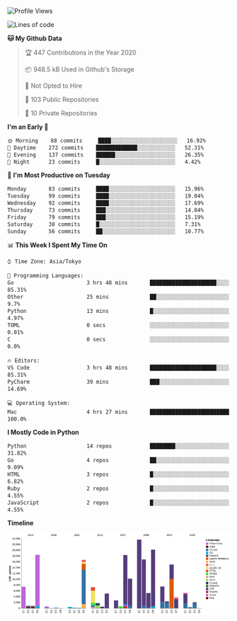 <!--START_SECTION:waka-->
![Profile Views](http://img.shields.io/badge/Profile%20Views-0-blue)

![Lines of code](https://img.shields.io/badge/From%20Hello%20World%20I%27ve%20Written-6.0%20million%20lines%20of%20code-blue)

**🐱 My Github Data** 

> 🏆 447 Contributions in the Year 2020
 > 
> 📦 948.5 kB Used in Github's Storage 
 > 
> 🚫 Not Opted to Hire
 > 
> 📜 103 Public Repositories
 > 
> 🔑 10 Private Repositories 

**I'm an Early 🐤** 

```text
🌞 Morning    88 commits     ████░░░░░░░░░░░░░░░░░░░░░   16.92% 
🌆 Daytime    272 commits    █████████████░░░░░░░░░░░░   52.31% 
🌃 Evening    137 commits    ██████░░░░░░░░░░░░░░░░░░░   26.35% 
🌙 Night      23 commits     █░░░░░░░░░░░░░░░░░░░░░░░░   4.42%

```
📅 **I'm Most Productive on Tuesday** 

```text
Monday       83 commits     ████░░░░░░░░░░░░░░░░░░░░░   15.96% 
Tuesday      99 commits     ████░░░░░░░░░░░░░░░░░░░░░   19.04% 
Wednesday    92 commits     ████░░░░░░░░░░░░░░░░░░░░░   17.69% 
Thursday     73 commits     ███░░░░░░░░░░░░░░░░░░░░░░   14.04% 
Friday       79 commits     ███░░░░░░░░░░░░░░░░░░░░░░   15.19% 
Saturday     38 commits     █░░░░░░░░░░░░░░░░░░░░░░░░   7.31% 
Sunday       56 commits     ██░░░░░░░░░░░░░░░░░░░░░░░   10.77%

```


📊 **This Week I Spent My Time On** 

```text
⌚︎ Time Zone: Asia/Tokyo

💬 Programming Languages: 
Go                       3 hrs 48 mins       █████████████████████░░░░   85.31% 
Other                    25 mins             ██░░░░░░░░░░░░░░░░░░░░░░░   9.7% 
Python                   13 mins             █░░░░░░░░░░░░░░░░░░░░░░░░   4.97% 
TOML                     0 secs              ░░░░░░░░░░░░░░░░░░░░░░░░░   0.01% 
C                        0 secs              ░░░░░░░░░░░░░░░░░░░░░░░░░   0.0%

🔥 Editors: 
VS Code                  3 hrs 48 mins       █████████████████████░░░░   85.31% 
PyCharm                  39 mins             ███░░░░░░░░░░░░░░░░░░░░░░   14.69%

💻 Operating System: 
Mac                      4 hrs 27 mins       █████████████████████████   100.0%

```

**I Mostly Code in Python** 

```text
Python                   14 repos            ████████░░░░░░░░░░░░░░░░░   31.82% 
Go                       4 repos             ██░░░░░░░░░░░░░░░░░░░░░░░   9.09% 
HTML                     3 repos             █░░░░░░░░░░░░░░░░░░░░░░░░   6.82% 
Ruby                     2 repos             █░░░░░░░░░░░░░░░░░░░░░░░░   4.55% 
JavaScript               2 repos             █░░░░░░░░░░░░░░░░░░░░░░░░   4.55%

```


**Timeline**

![Chart not found](https://github.com/takuan-osho/takuan-osho/blob/master/charts/bar_graph.png) 


<!--END_SECTION:waka-->
